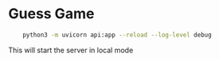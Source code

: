 # Guess Game


```bash
    python3 -m uvicorn api:app --reload --log-level debug
```
This will start the server in local mode
